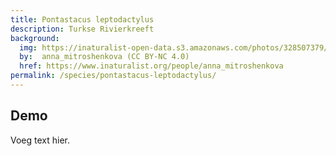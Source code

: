 ```yaml
---
title: Pontastacus leptodactylus
description: Turkse Rivierkreeft
background:
  img: https://inaturalist-open-data.s3.amazonaws.com/photos/328507379/original.jpeg
  by:  anna_mitroshenkova (CC BY-NC 4.0)
  href: https://www.inaturalist.org/people/anna_mitroshenkova
permalink: /species/pontastacus-leptodactylus/
---
```



## Demo

Voeg text hier.
